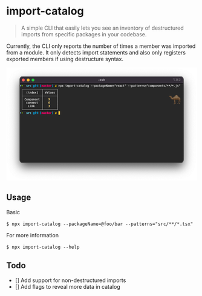 # import-catalog
> A simple CLI that easily lets you see an inventory of destructured imports from specific packages in your codebase.

Currently, the CLI only reports the number of times a member was imported from a module. It only detects import statements and also only registers exported members if using destructure syntax.

![screenshot](./docs/screen.png)

## Usage

Basic

```shell
$ npx import-catalog --packageName=@foo/bar --patterns="src/**/*.tsx"
```

For more information

```shell
$ npx import-catalog --help
```

## Todo
- [] Add support for non-destructured imports
- [] Add flags to reveal more data in catalog

